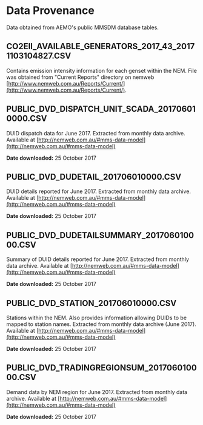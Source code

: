 # Data Provenance
Data obtained from AEMO's public MMSDM database tables.

## CO2EII_AVAILABLE_GENERATORS_2017_43_20171103104827.CSV
Contains emission intensity information for each genset within the NEM. File was obtained from "Current Reports" directory on nemweb [http://www.nemweb.com.au/Reports/Current/](http://www.nemweb.com.au/Reports/Current/).

## PUBLIC_DVD_DISPATCH_UNIT_SCADA_201706010000.CSV
DUID dispatch data for June 2017. Extracted from monthly data archive. Available at [http://nemweb.com.au/#mms-data-model](http://nemweb.com.au/#mms-data-model)

**Date downloaded:** 25 October 2017

## PUBLIC_DVD_DUDETAIL_201706010000.CSV
DUID details reported for June 2017. Extracted from monthly data archive. Available at [http://nemweb.com.au/#mms-data-model](http://nemweb.com.au/#mms-data-model)

**Date downloaded:** 25 October 2017

## PUBLIC_DVD_DUDETAILSUMMARY_201706010000.CSV
Summary of DUID details reported for June 2017. Extracted from monthly data archive. Available at [http://nemweb.com.au/#mms-data-model](http://nemweb.com.au/#mms-data-model)

**Date downloaded:** 25 October 2017

## PUBLIC_DVD_STATION_201706010000.CSV
Stations within the NEM. Also provides information allowing DUIDs to be mapped to station names. Extracted from monthly data archive (June 2017). Available at [http://nemweb.com.au/#mms-data-model](http://nemweb.com.au/#mms-data-model)

**Date downloaded:** 25 October 2017

## PUBLIC_DVD_TRADINGREGIONSUM_201706010000.CSV
Demand data by NEM region for June 2017. Extracted from monthly data archive. Available at [http://nemweb.com.au/#mms-data-model](http://nemweb.com.au/#mms-data-model)

**Date downloaded:** 25 October 2017
